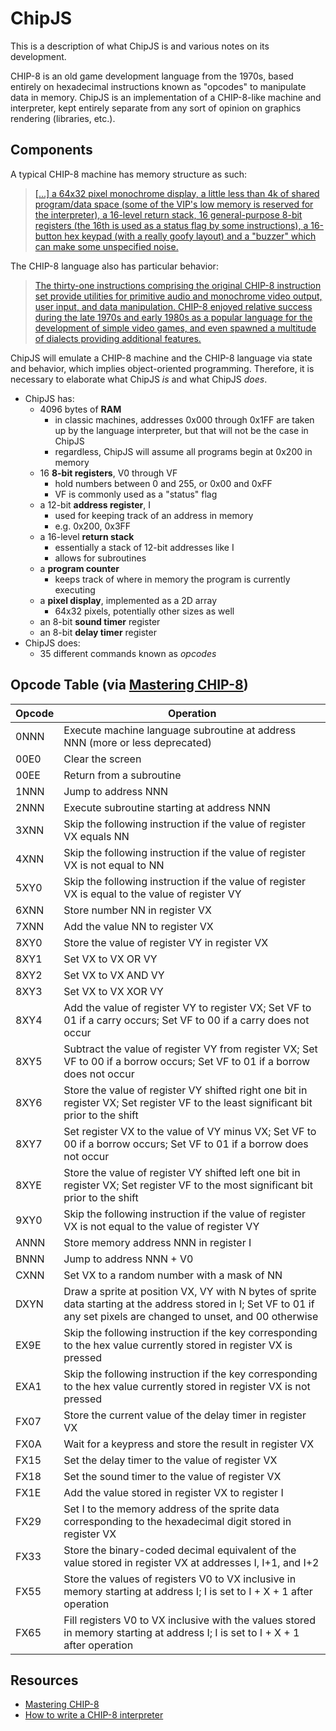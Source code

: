 # ChipJS

This is a description of what ChipJS is and various notes on its development.

CHIP-8 is an old game development language from the 1970s, based entirely on hexadecimal instructions known as "opcodes" to manipulate data in memory. ChipJS is an implementation of a CHIP-8-like machine and interpreter, kept entirely separate from any sort of opinion on graphics rendering (libraries, etc.).

## Components

A typical CHIP-8 machine has memory structure as such:

> [[...] a 64x32 pixel monochrome display, a little less than 4k of shared program/data space (some of the VIP's low memory is reserved for the interpreter), a 16-level return stack, 16 general-purpose 8-bit registers (the 16th is used as a status flag by some instructions), a 16-button hex keypad (with a really goofy layout) and a "buzzer" which can make some unspecified noise.](http://forums.somethingawful.com/showthread.php?threadid=3634812&userid=0&perpage=40&pagenumber=1#post429728908)

The CHIP-8 language also has particular behavior:

> [The thirty-one instructions comprising the original CHIP-8 instruction set provide utilities for primitive audio and monochrome video output, user input, and data manipulation. CHIP-8 enjoyed relative success during the late 1970s and early 1980s as a popular language for the development of simple video games, and even spawned a multitude of dialects providing additional features.](http://mattmik.com/chip8.html)


ChipJS will emulate a CHIP-8 machine and the CHIP-8 language via state and behavior, which implies object-oriented programming. Therefore, it is necessary to elaborate what ChipJS *is* and what ChipJS *does*.

- ChipJS has:
  - 4096 bytes of **RAM**
    - in classic machines, addresses 0x000 through 0x1FF are taken up by the language interpreter, but that will not be the case in ChipJS
    - regardless, ChipJS will assume all programs begin at 0x200 in memory
  - 16 **8-bit registers**, V0 through VF
    - hold numbers between 0 and 255, or 0x00 and 0xFF
    - VF is commonly used as a "status" flag
  - a 12-bit **address register**, I
    - used for keeping track of an address in memory
    - e.g. 0x200, 0x3FF
  - a 16-level **return stack**
    - essentially a stack of 12-bit addresses like I
    - allows for subroutines
  - a **program counter**
    - keeps track of where in memory the program is currently executing
  - a **pixel display**, implemented as a 2D array
    - 64x32 pixels, potentially other sizes as well
  - an 8-bit **sound timer** register
  - an 8-bit **delay timer** register
- ChipJS does:
  - 35 different commands known as *opcodes*

## Opcode Table (via [Mastering CHIP-8](http://mattmik.com/chip8.html))

| Opcode | Operation |
| ------ | --------- |
| 0NNN | Execute machine language subroutine at address NNN (more or less deprecated) |
| 00E0 | Clear the screen |
| 00EE | Return from a subroutine |
| 1NNN | Jump to address NNN |
| 2NNN | Execute subroutine starting at address NNN |
| 3XNN | Skip the following instruction if the value of register VX equals NN |
| 4XNN | Skip the following instruction if the value of register VX is not equal to NN |
| 5XY0 | Skip the following instruction if the value of register VX is equal to the value of register VY |
| 6XNN | Store number NN in register VX |
| 7XNN | Add the value NN to register VX |
| 8XY0 | Store the value of register VY in register VX |
| 8XY1 | Set VX to VX OR VY |
| 8XY2 | Set VX to VX AND VY |
| 8XY3 | Set VX to VX XOR VY |
| 8XY4 | Add the value of register VY to register VX; Set VF to 01 if a carry occurs; Set VF to 00 if a carry does not occur |
| 8XY5 | Subtract the value of register VY from register VX; Set VF to 00 if a borrow occurs; Set VF to 01 if a borrow does not occur |
| 8XY6 | Store the value of register VY shifted right one bit in register VX; Set register VF to the least significant bit prior to the shift |
| 8XY7 | Set register VX to the value of VY minus VX; Set VF to 00 if a borrow occurs; Set VF to 01 if a borrow does not occur |
| 8XYE | Store the value of register VY shifted left one bit in register VX; Set register VF to the most significant bit prior to the shift |
| 9XY0 | Skip the following instruction if the value of register VX is not equal to the value of register VY |
| ANNN | Store memory address NNN in register I |
| BNNN | Jump to address NNN + V0 |
| CXNN | Set VX to a random number with a mask of NN |
| DXYN | Draw a sprite at position VX, VY with N bytes of sprite data starting at the address stored in I; Set VF to 01 if any set pixels are changed to unset, and 00 otherwise |
| EX9E | Skip the following instruction if the key corresponding to the hex value currently stored in register VX is pressed |
| EXA1 | Skip the following instruction if the key corresponding to the hex value currently stored in register VX is not pressed |
| FX07 | Store the current value of the delay timer in register VX |
| FX0A | Wait for a keypress and store the result in register VX |
| FX15 | Set the delay timer to the value of register VX |
| FX18 | Set the sound timer to the value of register VX |
| FX1E | Add the value stored in register VX to register I |
| FX29 | Set I to the memory address of the sprite data corresponding to the hexadecimal digit stored in register VX |
| FX33 | Store the binary-coded decimal equivalent of the value stored in register VX at addresses I, I+1, and I+2 |
| FX55 | Store the values of registers V0 to VX inclusive in memory starting at address I; I is set to I + X + 1 after operation |
| FX65 | Fill registers V0 to VX inclusive with the values stored in memory starting at address I; I is set to I + X + 1 after operation |

## Resources

- [Mastering CHIP-8](http://mattmik.com/chip8.html)
- [How to write a CHIP-8 interpreter](http://www.multigesture.net/articles/how-to-write-an-emulator-chip-8-interpreter/)